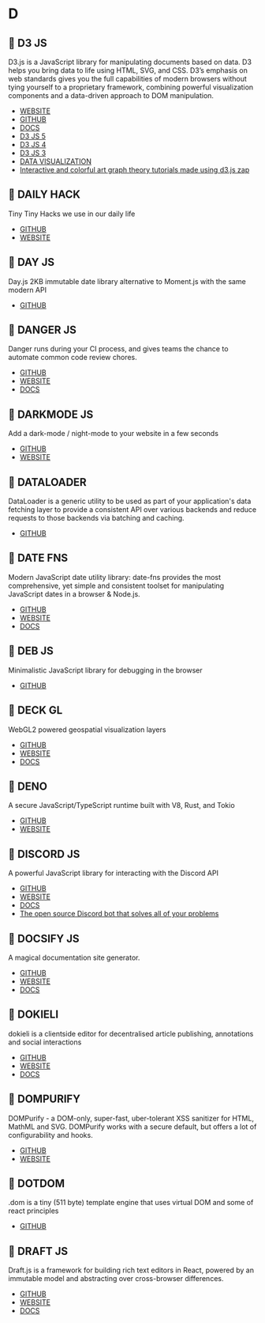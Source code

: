 # D

## :rocket: D3 JS

D3.js is a JavaScript library for manipulating documents based on data. D3 helps you bring data to life using HTML, SVG, and CSS. D3’s emphasis on web standards gives you the full capabilities of modern browsers without tying yourself to a proprietary framework, combining powerful visualization components and a data-driven approach to DOM manipulation.

* [WEBSITE](https://d3js.org/)
* [GITHUB](https://github.com/d3/d3)
* [DOCS](https://github.com/d3/d3/wiki)
* [D3 JS 5](https://devdocs.io/d3~5/)
* [D3 JS 4](https://devdocs.io/d3~4/)
* [D3 JS 3](https://devdocs.io/d3~3/)
* [DATA VISUALIZATION](https://in.udacity.com/course/data-visualization-and-d3js--ud507)
* [Interactive and colorful art graph theory tutorials made using d3.js zap](https://github.com/mrpandey/d3graphTheory)

## :rocket: DAILY HACK

Tiny Tiny Hacks we use in our daily life

* [GITHUB](https://github.com/mddanishyusuf/dailyhack)
* [WEBSITE](https://dailyhack.xyz/)

## :rocket: DAY JS

Day.js 2KB immutable date library alternative to Moment.js with the same modern API

* [GITHUB](https://github.com/iamkun/dayjs)

## :rocket: DANGER JS

Danger runs during your CI process, and gives teams the chance to automate common code review chores.

* [GITHUB](https://github.com/danger/danger-js)
* [WEBSITE](https://danger.systems/js/)
* [DOCS](https://danger.systems/js/usage.html)

## :rocket: DARKMODE JS

Add a dark-mode / night-mode to your website in a few seconds

* [GITHUB](https://github.com/sandoche/Darkmode.js)
* [WEBSITE](https://darkmodejs.learn.uno/)

## :rocket: DATALOADER

DataLoader is a generic utility to be used as part of your application's data fetching layer to provide a consistent API over various backends and reduce requests to those backends via batching and caching.

* [GITHUB](https://github.com/facebook/dataloader)

## :rocket: DATE FNS

Modern JavaScript date utility library: date-fns provides the most comprehensive, yet simple and consistent toolset for manipulating JavaScript dates in a browser & Node.js.

* [GITHUB](https://github.com/date-fns/date-fns)
* [WEBSITE](https://date-fns.org/)
* [DOCS](https://date-fns.org/docs/Getting-Started)

## :rocket: DEB JS

Minimalistic JavaScript library for debugging in the browser

* [GITHUB](https://github.com/krasimir/deb.js)

## :rocket: DECK GL

WebGL2 powered geospatial visualization layers

* [GITHUB](https://github.com/uber/deck.gl)
* [WEBSITE](https://deck.gl/#/)
* [DOCS](https://deck.gl/#/documentation/overview/introduction)

## :rocket: DENO

A secure JavaScript/TypeScript runtime built with V8, Rust, and Tokio

* [GITHUB](https://github.com/denoland/deno)
* [WEBSITE](https://deno.land/)

## :rocket: DISCORD JS

A powerful JavaScript library for interacting with the Discord API

* [GITHUB](https://github.com/discordjs/discord.js)
* [WEBSITE](https://discord.js.org/#/)
* [DOCS](https://discord.js.org/#/docs/main/stable/general/welcome)
* [The open source Discord bot that solves all of your problems](https://github.com/SwitchbladeBot/switchblade)

## :rocket: DOCSIFY JS

A magical documentation site generator.

* [GITHUB](https://github.com/docsifyjs/docsify)
* [WEBSITE](https://docsify.js.org/#/)
* [DOCS](https://docsify.js.org/#/?id=docsify)

## :rocket: DOKIELI

dokieli is a clientside editor for decentralised article publishing, annotations and social interactions

* [GITHUB](https://github.com/linkeddata/dokieli)
* [WEBSITE](https://dokie.li/)
* [DOCS](https://dokie.li/docs)

## :rocket: DOMPURIFY

DOMPurify - a DOM-only, super-fast, uber-tolerant XSS sanitizer for HTML, MathML and SVG. DOMPurify works with a secure default, but offers a lot of configurability and hooks.

* [GITHUB](https://github.com/cure53/DOMPurify)
* [WEBSITE](https://cure53.de/purify)

## :rocket: DOTDOM

.dom is a tiny (511 byte) template engine that uses virtual DOM and some of react principles

* [GITHUB](https://github.com/wavesoft/dot-dom)

## :rocket: DRAFT JS

Draft.js is a framework for building rich text editors in React, powered by an immutable model and abstracting over cross-browser differences.

* [GITHUB](https://github.com/facebook/draft-js)
* [WEBSITE](https://draftjs.org/)
* [DOCS](https://draftjs.org/docs/getting-started)

